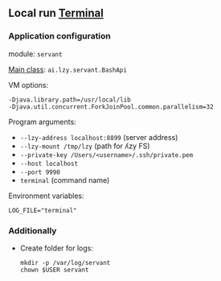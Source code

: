 ## Local run [Terminal](../worker)

### Application configuration

module: `servant`

[Main class](src/main/java/ai/lzy/worker/BashApi.java):
`ai.lzy.servant.BashApi`

VM options:
```
-Djava.library.path=/usr/local/lib
-Djava.util.concurrent.ForkJoinPool.common.parallelism=32 
```

Program arguments:
* `--lzy-address localhost:8899` (server address)
* `--lzy-mount /tmp/lzy` (path for ʎzy FS)
* `--private-key /Users/<username>/.ssh/private.pem`
* `--host localhost`
* `--port 9990`
* `terminal` (command name)

Environment variables:
```
LOG_FILE="terminal"
```

### Additionally

* Create folder for logs:
  ```
  mkdir -p /var/log/servant
  chown $USER servant
  ```